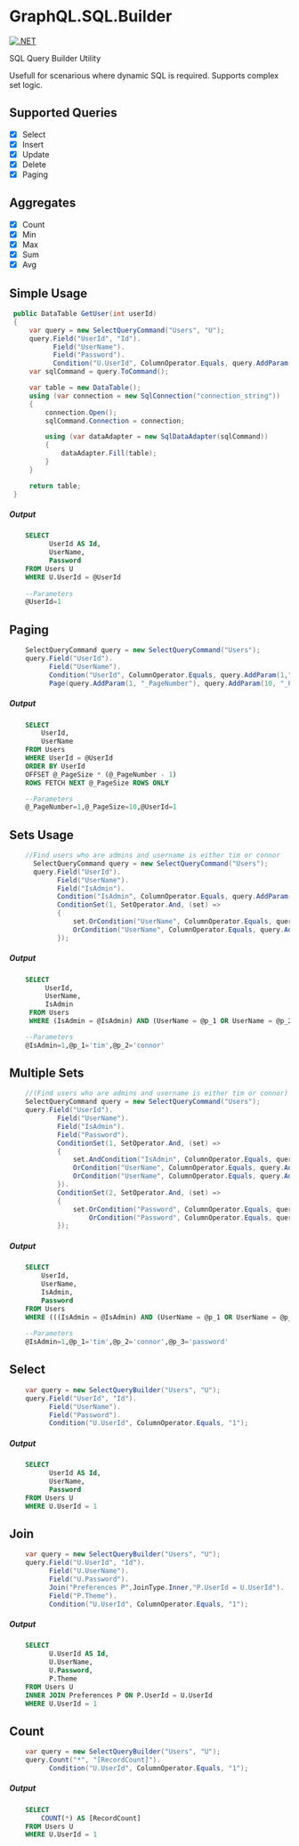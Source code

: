 # GraphQL.SQL.Builder
[![.NET](https://github.com/jodendaal/GraphQL.SQL.Builder/actions/workflows/dotnet.yml/badge.svg?branch=main)](https://github.com/jodendaal/GraphQL.SQL.Builder/actions/workflows/dotnet.yml)

SQL Query Builder Utility

Usefull for scenarious where dynamic SQL is required. Supports complex set logic.

## Supported Queries
-   [x] Select
-   [x] Insert
-   [x] Update
-   [x] Delete
-   [x] Paging

## Aggregates
-   [x] Count 
-   [x] Min
-   [x] Max
-   [x] Sum
-   [x] Avg

## Simple Usage
   ```csharp
    public DataTable GetUser(int userId)
    {
        var query = new SelectQueryCommand("Users", "U");
        query.Field("UserId", "Id").
              Field("UserName").
              Field("Password").
              Condition("U.UserId", ColumnOperator.Equals, query.AddParam(userId,"UserId"));
        var sqlCommand = query.ToCommand();

        var table = new DataTable();
        using (var connection = new SqlConnection("connection_string"))
        {
            connection.Open();
            sqlCommand.Connection = connection;

            using (var dataAdapter = new SqlDataAdapter(sqlCommand))
            {
                dataAdapter.Fill(table);
            }
        }

        return table;
    }
   ```
##### Output
```sql
    SELECT
          UserId AS Id,
          UserName,
          Password
    FROM Users U
    WHERE U.UserId = @UserId
    
    --Parameters
    @UserId=1
```
## Paging
```csharp
    SelectQueryCommand query = new SelectQueryCommand("Users");
    query.Field("UserId").
          Field("UserName").
          Condition("UserId", ColumnOperator.Equals, query.AddParam(1,"UserId")).
          Page(query.AddParam(1, "_PageNumber"), query.AddParam(10, "_PageSize"), "UserId");
```    
##### Output
```sql
    SELECT
        UserId,
        UserName
    FROM Users
    WHERE UserId = @UserId
    ORDER BY UserId
    OFFSET @_PageSize * (@_PageNumber - 1)
    ROWS FETCH NEXT @_PageSize ROWS ONLY

    --Parameters
    @_PageNumber=1,@_PageSize=10,@UserId=1
```
## Sets Usage
```csharp
    //Find users who are admins and username is either tim or connor
      SelectQueryCommand query = new SelectQueryCommand("Users");
      query.Field("UserId").
            Field("UserName").
            Field("IsAdmin").
            Condition("IsAdmin", ColumnOperator.Equals, query.AddParam(true,"IsAdmin")).
            ConditionSet(1, SetOperator.And, (set) =>
            {
                set.OrCondition("UserName", ColumnOperator.Equals, query.AddParam("tim")).
                OrCondition("UserName", ColumnOperator.Equals, query.AddParam("connor"));
            });
```    
##### Output
```sql
    SELECT
         UserId,
         UserName,
         IsAdmin
     FROM Users
     WHERE (IsAdmin = @IsAdmin) AND (UserName = @p_1 OR UserName = @p_2)

    --Parameters
    @IsAdmin=1,@p_1='tim',@p_2='connor'
```
## Multiple Sets

```csharp  
    //(Find users who are admins and username is either tim or connor) and password='password'
    SelectQueryCommand query = new SelectQueryCommand("Users");
    query.Field("UserId").
            Field("UserName").
            Field("IsAdmin").
            Field("Password").
            ConditionSet(1, SetOperator.And, (set) =>
            {
                set.AndCondition("IsAdmin", ColumnOperator.Equals, query.AddParam(true, "IsAdmin")).
                OrCondition("UserName", ColumnOperator.Equals, query.AddParam("tim")).
                OrCondition("UserName", ColumnOperator.Equals, query.AddParam("connor"));
            }).
            ConditionSet(2, SetOperator.And, (set) =>
            {
                set.OrCondition("Password", ColumnOperator.Equals, query.AddParam("password")).
                    OrCondition("Password", ColumnOperator.Equals, query.AddParam("Test123")).
            });
```    
##### Output
```sql
    SELECT
        UserId,
        UserName,
        IsAdmin,
        Password
    FROM Users
    WHERE (((IsAdmin = @IsAdmin) AND (UserName = @p_1 OR UserName = @p_2))) AND (Password = @p_3 or Password=@p_4)
                
    --Parameters
    @IsAdmin=1,@p_1='tim',@p_2='connor',@p_3='password'
```
## Select
```csharp
    var query = new SelectQueryBuilder("Users", "U");
    query.Field("UserId", "Id").
          Field("UserName").
          Field("Password").
          Condition("U.UserId", ColumnOperator.Equals, "1");
```
##### Output
```sql
    SELECT
          UserId AS Id,
          UserName,
          Password
    FROM Users U
    WHERE U.UserId = 1
```
## Join
```csharp
    var query = new SelectQueryBuilder("Users", "U");
    query.Field("U.UserId", "Id").
          Field("U.UserName").
          Field("U.Password").
          Join("Preferences P",JoinType.Inner,"P.UserId = U.UserId").
          Field("P.Theme").
          Condition("U.UserId", ColumnOperator.Equals, "1");
```
##### Output
```sql
    SELECT
          U.UserId AS Id,
          U.UserName,
          U.Password,
          P.Theme
    FROM Users U
    INNER JOIN Preferences P ON P.UserId = U.UserId
    WHERE U.UserId = 1
```
## Count
```csharp
    var query = new SelectQueryBuilder("Users", "U");
    query.Count("*", "[RecordCount]").
          Condition("U.UserId", ColumnOperator.Equals, "1");
```
##### Output
```sql
    SELECT
        COUNT(*) AS [RecordCount]
    FROM Users U
    WHERE U.UserId = 1
```    
